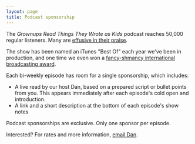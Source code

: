 ```yaml
---
layout: page
title: Podcast sponsorship
---
```


The *Grownups Read Things They Wrote as Kids* podcast reaches 50,000 regular listeners. Many are [effusive in their praise](http://feeds.grownupsreadthingstheywroteaskids.com/reviews).

The show has been named an iTunes "Best Of" each year we've been in production, and one time we even won a [fancy-shmancy international broadcasting award](http://www.newyorkfestivals.com/worldsbestradio/2015/pieces.php?iid=490490&pid=1).

Each bi-weekly episode has room for a single sponsorship, which includes:

- A live read by our host Dan, based on a prepared script or bullet points from you. This appears immediately after each episode's cold open and introduction.
- A link and a short description at the bottom of each episode's show notes

Podcast sponsorships are exclusive. Only one sponsor per episode.

Interested? For rates and more information, [email Dan](mailto:dan@grownupsreadthingstheywroteaskids.com?Subject=GRTTWaK%20podcast%20sponsorship%20inquiry).